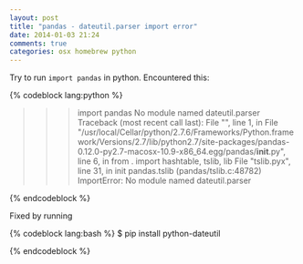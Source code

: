 ```yaml
---
layout: post
title: "pandas - dateutil.parser import error"
date: 2014-01-03 21:24
comments: true
categories: osx homebrew python 
---
```


Try to run ``import pandas`` in python. Encountered this:

{% codeblock lang:python %}

>>> import pandas
No module named dateutil.parser
Traceback (most recent call last):
  File "<stdin>", line 1, in <module>
  File "/usr/local/Cellar/python/2.7.6/Frameworks/Python.framework/Versions/2.7/lib/python2.7/site-packages/pandas-0.12.0-py2.7-macosx-10.9-x86_64.egg/pandas/__init__.py", line 6, in <module>
    from . import hashtable, tslib, lib
  File "tslib.pyx", line 31, in init pandas.tslib (pandas/tslib.c:48782)
ImportError: No module named dateutil.parser

{% endcodeblock %}

Fixed by running

{% codeblock lang:bash %}
$ pip install python-dateutil

{% endcodeblock %}
